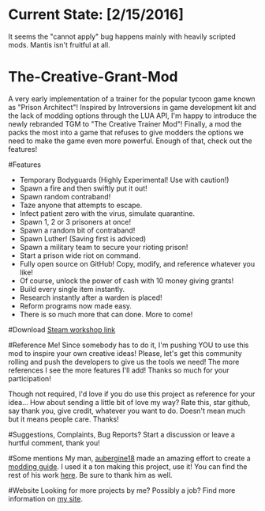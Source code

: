 # Current State: [2/15/2016]
It seems the "cannot apply" bug happens mainly with heavily scripted mods. Mantis isn't fruitful at all.

# The-Creative-Grant-Mod
A very early implementation of a trainer for the popular tycoon game known as "Prison Architect"!
Inspired by Introversions in game development kit and the lack of modding options through the LUA API, I'm happy to introduce the newly rebranded TGM to "The Creative Trainer Mod"! Finally, a mod the packs the most into a game that refuses to give modders the options we need to make the game even more powerful. Enough of that, check out the features!

#Features
 - Temporary Bodyguards (Highly Experimental! Use with caution!)
 - Spawn a fire and then swiftly put it out!
 - Spawn random contraband!
 - Taze anyone that attempts to escape.
 - Infect patient zero with the virus, simulate quarantine.
 - Spawn 1, 2 or 3 prisoners at once!
 - Spawn a random bit of contraband!
 - Spawn Luther! (Saving first is adviced)
 - Spawn a military team to secure your rioting prison!
 - Start a prison wide riot on command.
 - Fully open source on GitHub! Copy, modify, and reference whatever you like! 
 - Of course, unlock the power of cash with 10 money giving grants!
 - Build every single item instantly.
 - Research instantly after a warden is placed!
 - Reform programs now made easy.
 - There is so much more that can done. More to come!
 
#Download
[Steam workshop link](http://steamcommunity.com/sharedfiles/filedetails/?id=261379081&searchtext=)

#Reference Me!
Since somebody has to do it, I'm pushing YOU to use this mod to inspire your own creative ideas! Please, let's get this community rolling and push the developers to give us the tools we need! The more references I see the more features I'll add! Thanks so much for your participation! 

Though not required, I'd love if you do use this project as reference for your idea... How about sending a little bit of love my way? Rate this, star github, say thank you, give credit, whatever you want to do. Doesn't mean much but it means people care. Thanks!

#Suggestions, Complaints, Bug Reports?
Start a discussion or leave a hurtful comment, thank you!

#Some mentions
My man, [aubergine18](http://steamcommunity.com/profiles/76561198190710127) made an amazing effort to create a [modding guide](http://steamcommunity.com/sharedfiles/filedetails/?id=480978426). I used it a ton making this project, use it! You can find the rest of his work [here](http://steamcommunity.com/profiles/76561198190710127/myworkshopfiles/?section=guides&appid=233450). Be sure to thank him as well.

#Website
Looking for more projects by me? Possibly a job? Find more information on [my site](http://loneboat.com).
